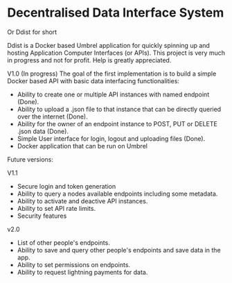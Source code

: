 # Decentralised Data Interface System
Or Ddist for short

Ddist is a Docker based Umbrel application for quickly spinning up and hosting Application Computer Interfaces (or APIs).
This project is very much in progress and not for profit. Help is greatly appreciated.


V1.0 (In progress) The goal of the first implementation is to build a simple Docker based API with basic data interfacing functionalities:

- Ability to create one or multiple API instances with named endpoint (Done).
- Ability to upload a .json file to that instance that can be directly queried over the internet (Done).
- Ability for the owner of an endpoint instance to POST, PUT or DELETE .json data (Done).
- Simple User interface for login, logout and uploading files (Done).
- Docker application that can be run on Umbrel

Future versions:

V1.1
- Secure login and token generation
- Ability to query a nodes available endpoints including some metadata.
- Ability to activate and deactive API instances.
- Ability to set API rate limits.
- Security features

v2.0
- List of other people's endpoints.
- Ability to save and query other people's endpoints and save data in the app.
- Ability to set permissions on endpoints.
- Ability to request lightning payments for data.
